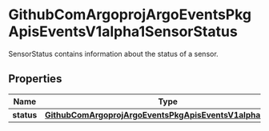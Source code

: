 

# GithubComArgoprojArgoEventsPkgApisEventsV1alpha1SensorStatus

SensorStatus contains information about the status of a sensor.

## Properties

Name | Type | Description | Notes
------------ | ------------- | ------------- | -------------
**status** | [**GithubComArgoprojArgoEventsPkgApisEventsV1alpha1Status**](GithubComArgoprojArgoEventsPkgApisEventsV1alpha1Status.md) |  |  [optional]



